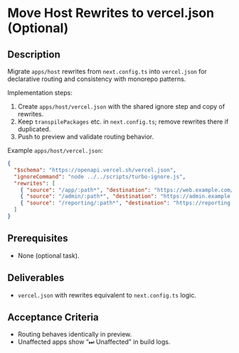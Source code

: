 # Move Host Rewrites to vercel.json (Optional)

## Description
Migrate `apps/host` rewrites from `next.config.ts` into `vercel.json` for declarative routing and consistency with monorepo patterns.

Implementation steps:
1. Create `apps/host/vercel.json` with the shared ignore step and copy of rewrites.
2. Keep `transpilePackages` etc. in `next.config.ts`; remove rewrites there if duplicated.
3. Push to preview and validate routing behavior.

Example `apps/host/vercel.json`:
```json
{
  "$schema": "https://openapi.vercel.sh/vercel.json",
  "ignoreCommand": "node ../../scripts/turbo-ignore.js",
  "rewrites": [
    { "source": "/app/:path*", "destination": "https://web.example.com/app/:path*" },
    { "source": "/admin/:path*", "destination": "https://admin.example.com/admin/:path*" },
    { "source": "/reporting/:path*", "destination": "https://reporting.example.com/:path*" }
  ]
}
```

## Prerequisites
- None (optional task).

## Deliverables
- `vercel.json` with rewrites equivalent to `next.config.ts` logic.

## Acceptance Criteria
- Routing behaves identically in preview.
- Unaffected apps show “⏭ Unaffected” in build logs.

